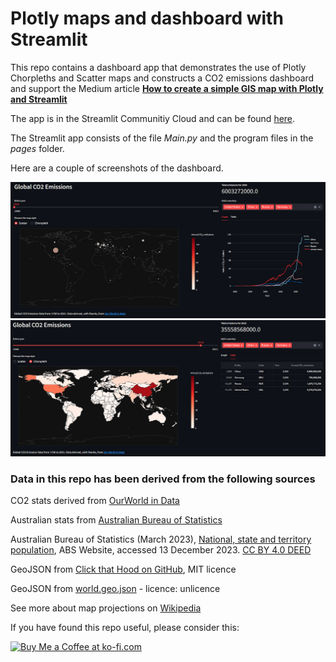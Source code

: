 # Plotly maps and dashboard with Streamlit

This repo contains a dashboard app that demonstrates the use of Plotly Chorpleths and Scatter maps and 
constructs a CO2 emissions dashboard and support the Medium article [__How to create a simple GIS map with Plotly and Streamlit__](#)

The app is in the Streamlit Communitiy Cloud and can be found [here](https://co2-dashboard.streamlit.app/). 

The Streamlit app consists of the file _Main.py_ and the program files in the _pages_ folder.

Here are a couple of screenshots of the dashboard.

![](images\1_hCuKaY546I7SWuc2_Vst1w.png)
![](images\1_VyS4gt40OKHc_i6FSRGIrA.png)


###  Data in this repo has been derived from the following sources

CO2 stats derived from [OurWorld in Data](https://ourworldindata.org/)

Australian stats from [Australian Bureau of Statistics](
https://www.abs.gov.au/statistics/people/population/national-state-and-territory-population/latest-release)

Australian Bureau of Statistics (March 2023), [National, state and territory population](
https://www.abs.gov.au/statistics/people/population/national-state-and-territory-population/latest-release), ABS Website, accessed 13 December 2023.
[CC BY 4.0 DEED](https://creativecommons.org/licenses/by/4.0/)

GeoJSON from [Click that Hood on GitHub](
https://github.com/codeforgermany/click_that_hood), MIT licence

GeoJSON from [world.geo.json](https://github.com/johan/world.geo.json) - licence: unlicence


See more about map projections on [Wikipedia](
https://en.wikipedia.org/wiki/Map_projection)


If you have found this repo useful, please consider this:

<a href='https://ko-fi.com/M4M64THKG' target='_blank'><img height='36' style='border:0px;height:36px;' src='https://storage.ko-fi.com/cdn/kofi2.png?v=3' border='0' alt='Buy Me a Coffee at ko-fi.com' /></a>

